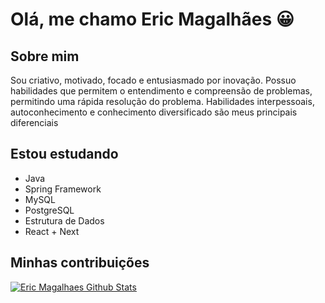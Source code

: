# Olá, me chamo Eric Magalhães 😀

## Sobre mim
Sou criativo, motivado, focado e entusiasmado por inovação. Possuo habilidades que permitem o entendimento e compreensão de problemas, permitindo uma rápida resolução do problema. Habilidades interpessoais, autoconhecimento e conhecimento diversificado são meus principais diferenciais

## Estou estudando
- Java
- Spring Framework
- MySQL
- PostgreSQL
- Estrutura de Dados
- React + Next

## Minhas contribuições
[![Eric Magalhaes Github Stats](https://github-readme-stats.vercel.app/api?username=eric-souzams&show_icons=true&theme=dark&bg_color=0d1117&hide_border=true)](https://github.com/eric-souzams)
